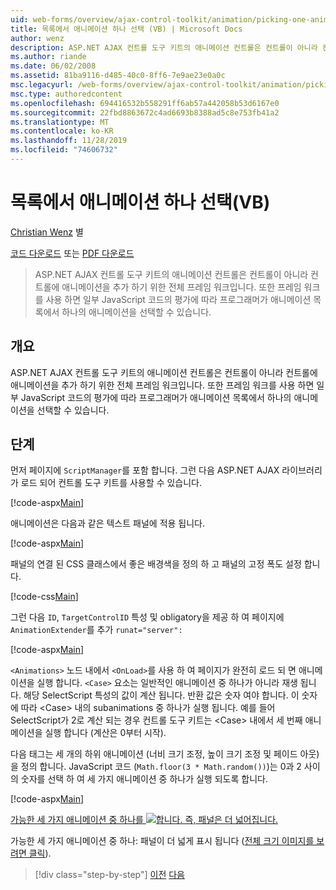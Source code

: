 ```yaml
---
uid: web-forms/overview/ajax-control-toolkit/animation/picking-one-animation-out-of-a-list-vb
title: 목록에서 애니메이션 하나 선택 (VB) | Microsoft Docs
author: wenz
description: ASP.NET AJAX 컨트롤 도구 키트의 애니메이션 컨트롤은 컨트롤이 아니라 컨트롤에 애니메이션을 추가 하기 위한 전체 프레임 워크입니다. 프레임 워크도 허용 (.
ms.author: riande
ms.date: 06/02/2008
ms.assetid: 81ba9116-d485-40c0-8ff6-7e9ae23e0a0c
msc.legacyurl: /web-forms/overview/ajax-control-toolkit/animation/picking-one-animation-out-of-a-list-vb
msc.type: authoredcontent
ms.openlocfilehash: 694416532b558291ff6ab57a442058b53d6167e0
ms.sourcegitcommit: 22fbd8863672c4ad6693b8388ad5c8e753fb41a2
ms.translationtype: MT
ms.contentlocale: ko-KR
ms.lasthandoff: 11/28/2019
ms.locfileid: "74606732"
---
```

# <a name="picking-one-animation-out-of-a-list-vb"></a>목록에서 애니메이션 하나 선택(VB)

[Christian Wenz](https://github.com/wenz) 별

[코드 다운로드](https://download.microsoft.com/download/f/9/a/f9a26acd-8df4-4484-8a18-199e4598f411/Animation5.vb.zip) 또는 [PDF 다운로드](https://download.microsoft.com/download/6/7/1/6718d452-ff89-4d3f-a90e-c74ec2d636a3/animation5VB.pdf)

> ASP.NET AJAX 컨트롤 도구 키트의 애니메이션 컨트롤은 컨트롤이 아니라 컨트롤에 애니메이션을 추가 하기 위한 전체 프레임 워크입니다. 또한 프레임 워크를 사용 하면 일부 JavaScript 코드의 평가에 따라 프로그래머가 애니메이션 목록에서 하나의 애니메이션을 선택할 수 있습니다.

## <a name="overview"></a>개요

ASP.NET AJAX 컨트롤 도구 키트의 애니메이션 컨트롤은 컨트롤이 아니라 컨트롤에 애니메이션을 추가 하기 위한 전체 프레임 워크입니다. 또한 프레임 워크를 사용 하면 일부 JavaScript 코드의 평가에 따라 프로그래머가 애니메이션 목록에서 하나의 애니메이션을 선택할 수 있습니다.

## <a name="steps"></a>단계

먼저 페이지에 `ScriptManager`를 포함 합니다. 그런 다음 ASP.NET AJAX 라이브러리가 로드 되어 컨트롤 도구 키트를 사용할 수 있습니다.

[!code-aspx[Main](picking-one-animation-out-of-a-list-vb/samples/sample1.aspx)]

애니메이션은 다음과 같은 텍스트 패널에 적용 됩니다.

[!code-aspx[Main](picking-one-animation-out-of-a-list-vb/samples/sample2.aspx)]

패널의 연결 된 CSS 클래스에서 좋은 배경색을 정의 하 고 패널의 고정 폭도 설정 합니다.

[!code-css[Main](picking-one-animation-out-of-a-list-vb/samples/sample3.css)]

그런 다음 `ID`, `TargetControlID` 특성 및 obligatory을 제공 하 여 페이지에 `AnimationExtender`를 추가 `runat="server":`

[!code-aspx[Main](picking-one-animation-out-of-a-list-vb/samples/sample4.aspx)]

`<Animations>` 노드 내에서 `<OnLoad>`를 사용 하 여 페이지가 완전히 로드 되 면 애니메이션을 실행 합니다. `<Case>` 요소는 일반적인 애니메이션 중 하나가 아니라 재생 됩니다. 해당 SelectScript 특성의 값이 계산 됩니다. 반환 값은 숫자 여야 합니다. 이 숫자에 따라 &lt;Case&gt; 내의 subanimations 중 하나가 실행 됩니다. 예를 들어 SelectScript가 2로 계산 되는 경우 컨트롤 도구 키트는 &lt;Case&gt; 내에서 세 번째 애니메이션을 실행 합니다 (계산은 0부터 시작).

다음 태그는 세 개의 하위 애니메이션 (너비 크기 조정, 높이 크기 조정 및 페이드 아웃)을 정의 합니다. JavaScript 코드 (`Math.floor(3 * Math.random())`)는 0과 2 사이의 숫자를 선택 하 여 세 가지 애니메이션 중 하나가 실행 되도록 합니다.

[!code-aspx[Main](picking-one-animation-out-of-a-list-vb/samples/sample5.aspx)]

[가능한 세 가지 애니메이션 중 하나를 ![합니다. 즉, 패널은 더 넓어집니다.](picking-one-animation-out-of-a-list-vb/_static/image2.png)](picking-one-animation-out-of-a-list-vb/_static/image1.png)

가능한 세 가지 애니메이션 중 하나: 패널이 더 넓게 표시 됩니다 ([전체 크기 이미지를 보려면 클릭](picking-one-animation-out-of-a-list-vb/_static/image3.png)).

> [!div class="step-by-step"]
> [이전](animation-depending-on-a-condition-vb.md)
> [다음](animating-in-response-to-user-interaction-vb.md)
